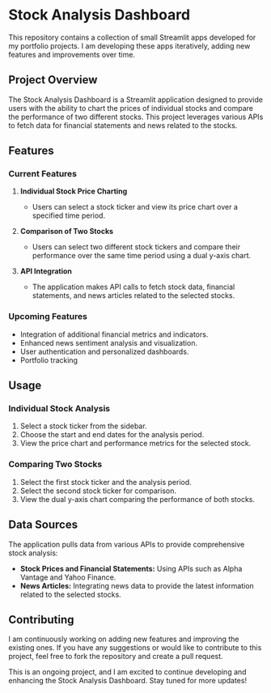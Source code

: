 # Stock Analysis Dashboard

This repository contains a collection of small Streamlit apps developed for my portfolio projects. 
I am developing these apps iteratively, adding new features and improvements over time.

## Project Overview

The Stock Analysis Dashboard is a Streamlit application designed to provide users with the ability to chart the prices of individual stocks and compare the performance of two different stocks. This project leverages various APIs to fetch data for financial statements and news related to the stocks.

## Features

### Current Features

1. **Individual Stock Price Charting**
   - Users can select a stock ticker and view its price chart over a specified time period.

2. **Comparison of Two Stocks**
   - Users can select two different stock tickers and compare their performance over the same time period using a dual y-axis chart.

3. **API Integration**
   - The application makes API calls to fetch stock data, financial statements, and news articles related to the selected stocks.

### Upcoming Features

- Integration of additional financial metrics and indicators.
- Enhanced news sentiment analysis and visualization.
- User authentication and personalized dashboards.
- Portfolio tracking
## Usage

### Individual Stock Analysis

1. Select a stock ticker from the sidebar.
2. Choose the start and end dates for the analysis period.
3. View the price chart and performance metrics for the selected stock.

### Comparing Two Stocks

1. Select the first stock ticker and the analysis period.
2. Select the second stock ticker for comparison.
3. View the dual y-axis chart comparing the performance of both stocks.

## Data Sources

The application pulls data from various APIs to provide comprehensive stock analysis:

- **Stock Prices and Financial Statements:** Using APIs such as Alpha Vantage and Yahoo Finance.
- **News Articles:** Integrating news data to provide the latest information related to the selected stocks.

## Contributing

I am continuously working on adding new features and improving the existing ones. If you have any suggestions or would like to contribute to this project, feel free to fork the repository and create a pull request.


This is an ongoing project, and I am excited to continue developing and enhancing the Stock Analysis Dashboard. Stay tuned for more updates!

